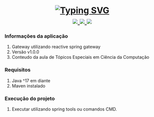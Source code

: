 <h1 align="center">
<a href="https://git.io/typing-svg"><img src="https://readme-typing-svg.herokuapp.com?font=Righteous&pause=1000&color=F1F7F5&background=FF565600&center=true&vCenter=true&width=500&height=70&lines=Projeto+Web+2%3A+API+Rede+social;Dev%3A+Italo+Kaique" alt="Typing SVG" /></a>
<div align="center"> 
  <a href="mailto:italohyu122@gmail.com">
    <img src="https://img.shields.io/badge/Gmail-333333?style=for-the-badge&logo=gmail&logoColor=red" />
  </a>
  <a href="https://www.linkedin.com/in/italo-kaique-bertini-bueno-6839a8224?utm_source=share&utm_campaign=share_via&utm_content=profile&utm_medium=android_app" target="_blank">
    <img src="https://img.shields.io/badge/LinkedIn-0077B5?style=for-the-badge&logo=linkedin&logoColor=white" target="_blank" />
  </a>
  <a href="https://theloopcode.com/portfolio/" target="_blank">
     <img src="https://img.shields.io/badge/Portfolio-FF5722?style=for-the-badge&logo=todoist&logoColor=white" target="_blank" /> <!-- sqlite, safari, google-chrome are other good icon options -->
  </a>
</div>
</h1>

### Informações da aplicação
1. Gateway utilizando reactive spring gateway
2. Versão v1.0.0
3. Conteudo da aula de Tópicos Especiais em Ciência da Computação

### Requisitos
1. Java ^17 em diante
2. Maven instalado

### Execução do projeto
1. Executar utilizando spring tools ou comandos CMD.
